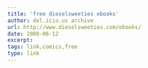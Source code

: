 ```yaml
---
title: 'free dieselsweeties ebooks'
author: del.icio.us archive
url: http://www.dieselsweeties.com/ebooks/
date: 2008-06-12
excerpt: 
tags: link,comics,free
type: link
---
```

